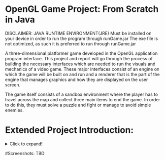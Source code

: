# OpenGL Game Project: From Scratch in Java

DISCLAIMER: JAVA RUNTIME ENVIRONMENT(JRE) Must be installed on your device in order to run the program through runGame.jar
The exe file is not optimized, as such it is preferred to run through runGame.jar

A three-dimensional platformer game developed in the OpenGL 
application program interface. This project and report will go through the 
process of building the necessary interfaces which are needed to run the 
visuals and mechanics of a video game. These major interfaces consist of 
an engine on which the game will be built on and run and a renderer that is 
the part of the engine that manages graphics and how they are displayed 
on the user screen.


The game itself consists of a sandbox environment where the player has to 
travel across the map and collect three main items to end the game. In 
order to do this, they must solve a puzzle and fight or manage to avoid 
simple enemies.

# Extended Project Introduction:
<details>
  <summary>Click to expand!</summary>
  
  * This project represents the creation of a video game from scratch using the OpenGL 
Application Programming Interface.
  * OpenGL API contains functions that directly target the capacities of the Graphics 
Processing Unit to output display on an external monitor. OpenGL is also basically a 
specification that is directly integrated into the Graphics Card by the manufacturer. The 
drivers supplied by the manufacturer contain the actual implementation of OpenGL.
  
  * There is a form of programming language specific to coding the shaders for OpenGL 
called GL Shader Language, which this project does use for dealing with code for 
shaders, but this is limited to the vertex and fragment shaders necessary for rendering, 
so the majority of the project will be coded in Java using the library called “Lightweight 
Java Game Library” which allows calls to OpenGL using the Java Runtime 
Environment. In addition to this, “slick” and “PngDecoder” are libraries that this project 
uses to easily import the .png image format which will be used as textures, menus, ingame text, and more. Although these two libraries are needed for a similar task, the 
necessity for both of them exists because they come with different sets of functions and 
levels of accessibility. For example, slick can load images much more efficiently in the 
project and is good for general image use on textures, but PngDecoder comes with 
functions that can also return detailed information about images if those details are 
needed for computation.
  
  *The java game library provides the programmer with a unified set of methods that 
perform calls to OpenGL functions; Since they are coded by the Graphics Card 
manufacturer they may differ depending on the manufacturer. The library recognizes the 
format used by each manufacturer (e.g. Intel, AMD, Nvidia) and performs the call while 
the programmer only needs to know the function names defined in the game library. It 
also provides access to an alternative branch of OpenGL that deals with audio 
manipulation and decoding. Therefore, it is possible to set up background music for the 
game and implement functions such as audio location, movement, intensity, and infinite 
replay loops.
  
  *Because the project starts from scratch, the majority of the workflow is first directed 
towards creating a renderer and a simplified game engine. This is the prerequisite to 
generate a game world environment and gameplay functions are added in the final 
stage.

  *Rendering must be performed efficiently from the initial coding stage, as large models 
later on can add exponential complexity due to bad calculations and limit the potential 
for creating objects, environments, and features.
  
  *In the initial phases the game engine has the job of declaring the structure of the display 
and what type of objects and entities are there to be displayed, how many, where, and 
in which way. It also stands that in the game engine we will have the conditions and 
functions to initialize the program and calls to destroy functions when the program ends 
by user input. After the renderer is finalized, the game engine will become the focus as 
the game world is populated and gameplay features are added.
  
  *I chose this project because of my passion for video games and my desire to learn their 
inner workings in order to produce games myself. The learning process will familiarize 
me with game developing techniques, what works and what does not, and prepare me 
for future projects in the industry I want to work in.
  *I am very interested in learning the limits of a solo developer-made engine and how 
much optimization can be done so that the program runs as efficient as possible within 
the capabilities of the Graphics Card.
  *I also intend to learn and implement features present in video games today and 
discover the inner workings. Among these are some that affect the whole rendering 
process as shaders, lightning, texturing, reflections but also common features such as 
particles, tiling, and camera effects.
  *In the end, I want the project to evolve into a functioning three-dimensional game with a 
generated world that has a controllable player. I also want to add as many mechanics in 
the end to allow a variety of actions aside from the features rendered in the world that 
grant the user some capacity to interact with this environment.
  
</details>

#Screenshots:
TBD
